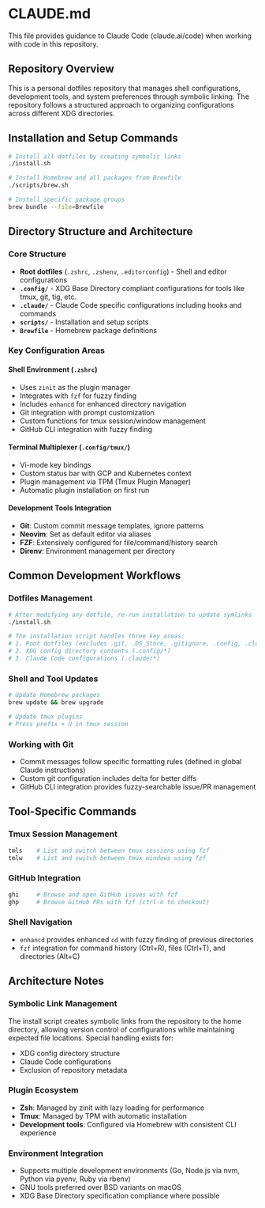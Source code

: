 # CLAUDE.md

This file provides guidance to Claude Code (claude.ai/code) when working with code in this repository.

## Repository Overview

This is a personal dotfiles repository that manages shell configurations, development tools, and system preferences through symbolic linking. The repository follows a structured approach to organizing configurations across different XDG directories.

## Installation and Setup Commands

```bash
# Install all dotfiles by creating symbolic links
./install.sh

# Install Homebrew and all packages from Brewfile
./scripts/brew.sh

# Install specific package groups
brew bundle --file=Brewfile
```

## Directory Structure and Architecture

### Core Structure
- **Root dotfiles** (`.zshrc`, `.zshenv`, `.editorconfig`) - Shell and editor configurations
- **`.config/`** - XDG Base Directory compliant configurations for tools like tmux, git, tig, etc.
- **`.claude/`** - Claude Code specific configurations including hooks and commands
- **`scripts/`** - Installation and setup scripts
- **`Brewfile`** - Homebrew package definitions

### Key Configuration Areas

#### Shell Environment (`.zshrc`)
- Uses `zinit` as the plugin manager
- Integrates with `fzf` for fuzzy finding
- Includes `enhancd` for enhanced directory navigation
- Git integration with prompt customization
- Custom functions for tmux session/window management
- GitHub CLI integration with fuzzy finding

#### Terminal Multiplexer (`.config/tmux/`)
- Vi-mode key bindings
- Custom status bar with GCP and Kubernetes context
- Plugin management via TPM (Tmux Plugin Manager)
- Automatic plugin installation on first run

#### Development Tools Integration
- **Git**: Custom commit message templates, ignore patterns
- **Neovim**: Set as default editor via aliases
- **FZF**: Extensively configured for file/command/history search
- **Direnv**: Environment management per directory

## Common Development Workflows

### Dotfiles Management
```bash
# After modifying any dotfile, re-run installation to update symlinks
./install.sh

# The installation script handles three key areas:
# 1. Root dotfiles (excludes .git, .DS_Store, .gitignore, .config, .claude)
# 2. XDG config directory contents (.config/*)
# 3. Claude Code configurations (.claude/*)
```

### Shell and Tool Updates
```bash
# Update Homebrew packages
brew update && brew upgrade

# Update tmux plugins
# Press prefix + U in tmux session
```

### Working with Git
- Commit messages follow specific formatting rules (defined in global Claude instructions)
- Custom git configuration includes delta for better diffs
- GitHub CLI integration provides fuzzy-searchable issue/PR management

## Tool-Specific Commands

### Tmux Session Management
```bash
tmls    # List and switch between tmux sessions using fzf
tmlw    # List and switch between tmux windows using fzf
```

### GitHub Integration
```bash
ghi     # Browse and open GitHub issues with fzf
ghp     # Browse GitHub PRs with fzf (ctrl-o to checkout)
```

### Shell Navigation
- `enhancd` provides enhanced `cd` with fuzzy finding of previous directories
- `fzf` integration for command history (Ctrl+R), files (Ctrl+T), and directories (Alt+C)

## Architecture Notes

### Symbolic Link Management
The install script creates symbolic links from the repository to the home directory, allowing version control of configurations while maintaining expected file locations. Special handling exists for:
- XDG config directory structure
- Claude Code configurations
- Exclusion of repository metadata

### Plugin Ecosystem
- **Zsh**: Managed by zinit with lazy loading for performance
- **Tmux**: Managed by TPM with automatic installation
- **Development tools**: Configured via Homebrew with consistent CLI experience

### Environment Integration
- Supports multiple development environments (Go, Node.js via nvm, Python via pyenv, Ruby via rbenv)
- GNU tools preferred over BSD variants on macOS
- XDG Base Directory specification compliance where possible